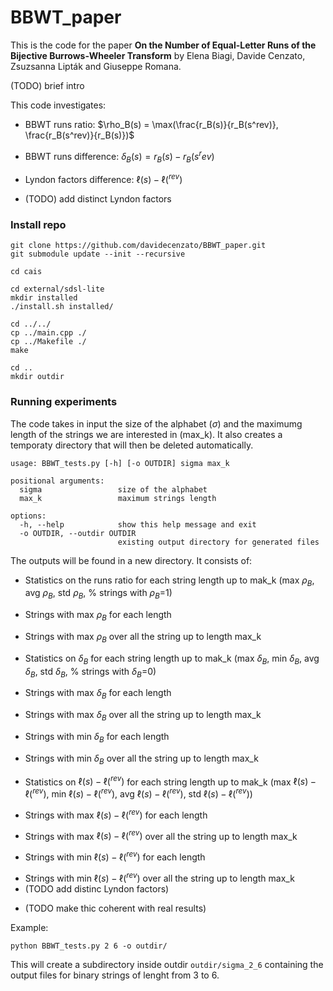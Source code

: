 # BBWT_paper

This is the code for the paper **On the Number of Equal-Letter Runs of the Bijective Burrows-Wheeler
Transform** by Elena Biagi, Davide Cenzato, Zsuzsanna Lipták and Giuseppe Romana.

(TODO) brief intro

This code investigates:
- BBWT runs ratio: $\rho_B(s) = \max(\frac{r_B(s)}{r_B(s^rev)}, \frac{r_B(s^rev)}{r_B(s)})$
* BBWT runs difference: $\delta_B(s) = r_B(s) - r_B(s^rev)$
+ Lyndon factors difference: $\ell(s)-\ell(^{rev})$
- (TODO) add distinct Lyndon factors

### Install repo

```console
git clone https://github.com/davidecenzato/BBWT_paper.git
git submodule update --init --recursive

cd cais

cd external/sdsl-lite
mkdir installed
./install.sh installed/

cd ../../
cp ../main.cpp ./
cp ../Makefile ./
make 

cd ..
mkdir outdir
```

### Running experiments
The code takes in input the size of the alphabet ($\sigma$) and the maximumg length of the strings we are interested in (max_k).
It also creates a temporaty directory that will then be deleted automatically.
```
usage: BBWT_tests.py [-h] [-o OUTDIR] sigma max_k

positional arguments:
  sigma                 size of the alphabet
  max_k                 maximum strings length

options:
  -h, --help            show this help message and exit
  -o OUTDIR, --outdir OUTDIR
                        existing output directory for generated files
```

The outputs will be found in a new directory. It consists of:
- Statistics on the runs ratio for each string length up to mak_k (max $\rho_B$, avg $\rho_B$, std $\rho_B$, % strings with $\rho_B$=1)
* Strings with max $\rho_B$ for each length
+ Strings with max $\rho_B$ over all the string up to length max_k
- Statistics on $\delta_B$ for each string length up to mak_k (max $\delta_B$, min $\delta_B$, avg $\delta_B$, std $\delta_B$, % strings with $\delta_B$=0)
* Strings with max $\delta_B$ for each length
+ Strings with max $\delta_B$ over all the string up to length max_k
- Strings with min $\delta_B$ for each length
* Strings with min $\delta_B$ over all the string up to length max_k

- Statistics on $\ell(s)-\ell(^{rev})$ for each string length up to mak_k (max $\ell(s)-\ell(^{rev})$, min $\ell(s)-\ell(^{rev})$, avg $\ell(s)-\ell(^{rev})$, std $\ell(s)-\ell(^{rev})$)
* Strings with max $\ell(s)-\ell(^{rev})$ for each length
+ Strings with max $\ell(s)-\ell(^{rev})$ over all the string up to length max_k
- Strings with min $\ell(s)-\ell(^{rev})$ for each length
* Strings with min $\ell(s)-\ell(^{rev})$ over all the string up to length max_k
* (TODO add distinc Lyndon factors)
+ (TODO make thic coherent with real results)

Example:
``` console
python BBWT_tests.py 2 6 -o outdir/
```
This will create a subdirectory inside outdir ``` outdir/sigma_2_6 ``` containing the output files for binary strings of lenght from 3 to 6. 
